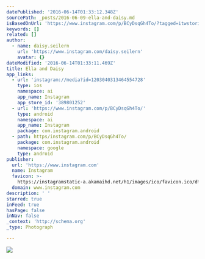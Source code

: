 ```yaml
---
datePublished: '2016-06-14T01:33:12.348Z'
sourcePath: _posts/2016-06-09-ella-and-daisy.md
isBasedOnUrl: 'https://www.instagram.com/p/BCyDsqGh4To/?tagged=itwstories'
keywords: []
related: []
author:
  - name: daisy.seilern
    url: 'https://www.instagram.com/daisy.seilern'
    avatar: {}
dateModified: '2016-06-14T01:33:11.469Z'
title: Ella and Daisy
app_links:
  - url: 'instagram://media?id=1203040313464554728'
    type: ios
    namespace: ai
    app_name: Instagram
    app_store_id: '389801252'
  - url: 'https://www.instagram.com/p/BCyDsqGh4To/'
    type: android
    namespace: ai
    app_name: Instagram
    package: com.instagram.android
  - path: https/instagram.com/p/BCyDsqGh4To/
    package: com.instagram.android
    namespace: google
    type: android
publisher:
  url: 'https://www.instagram.com'
  name: Instagram
  favicon: >-
    https://instagramstatic-a.akamaihd.net/h1/images/ico/favicon.ico/dfa85bb1fd63.ico
  domain: www.instagram.com
description: ' '
starred: true
inFeed: true
hasPage: false
inNav: false
_context: 'http://schema.org'
_type: Photograph

---
```

![ ](https://s3-us-west-2.amazonaws.com/the-grid-img/p/fd1c128388b5d561c5cabc52186cf72122bf63b2.jpg)